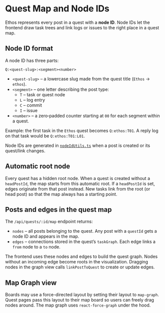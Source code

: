 # Quest Map and Node IDs

Ethos represents every post in a quest with a **node ID**. Node IDs let the frontend draw task trees and link logs or issues to the right place in a quest map.

## Node ID format

A node ID has three parts:

```
Q:<quest-slug>:<segment><number>
```

- `<quest-slug>` – a lowercase slug made from the quest title (`Ethos` → `ethos`).
- `<segment>` – one letter describing the post type:
  - `T` – task or quest node
  - `L` – log entry
  - `C` – commit
  - `I` – issue
- `<number>` – a zero‑padded counter starting at `00` for each segment within a quest.

Example: the first task in the `Ethos` quest becomes `Q:ethos:T01`. A reply log on that task would be `Q:ethos:T01:L01`.

Node IDs are generated in [`nodeIdUtils.ts`](../ethos-backend/src/utils/nodeIdUtils.ts) when a post is created or its quest/link changes.

## Automatic root node

Every quest has a hidden root node. When a quest is created without a `headPostId`, the map starts from this automatic root. If a `headPostId` is set, edges originate from that post instead. New tasks link from the root (or head post) so that the map always has a starting point.

## Posts and edges in the quest map

The `/api/quests/:id/map` endpoint returns:

- `nodes` – all posts belonging to the quest. Any post with a `questId` gets a node ID and appears in the map.
- `edges` – connections stored in the quest’s `taskGraph`. Each edge links a `from` node to a `to` node.

The frontend uses these nodes and edges to build the quest graph. Nodes without an incoming edge become roots in the visualization. Dragging nodes in the graph view calls `linkPostToQuest` to create or update edges.

## Map Graph view

Boards may use a force-directed layout by setting their layout to `map-graph`. Quest pages pass this layout to their map board so users can freely drag nodes around. The map graph uses `react-force-graph` under the hood.

